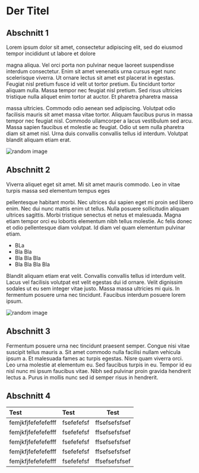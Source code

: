 # Der Titel

## Abschnitt 1
Lorem ipsum dolor sit amet, consectetur adipiscing elit, sed do eiusmod tempor incididunt ut labore et dolore

magna aliqua. Vel orci porta non pulvinar neque laoreet suspendisse interdum consectetur. Enim sit amet venenatis urna cursus eget nunc scelerisque viverra. Ut ornare lectus sit amet est placerat in egestas. Feugiat nisl pretium fusce id velit ut tortor pretium. Eu tincidunt tortor aliquam nulla. Massa tempor nec feugiat nisl pretium. Sed risus ultricies tristique nulla aliquet enim tortor at auctor. Et pharetra pharetra massa

massa ultricies. Commodo odio aenean sed adipiscing. Volutpat odio facilisis mauris sit amet massa vitae tortor. Aliquam faucibus purus in massa tempor nec feugiat nisl. Commodo ullamcorper a lacus vestibulum sed arcu. Massa sapien faucibus et molestie ac feugiat. Odio ut sem nulla pharetra diam sit amet nisl. Urna duis convallis convallis tellus id interdum. Volutpat blandit aliquam etiam erat.
<div class="r">

![random image](https://picsum.photos/300/220)
</div>

## Abschnitt 2
Viverra aliquet eget sit amet. Mi sit amet mauris commodo. Leo in vitae turpis massa sed elementum tempus eges

pellentesque habitant morbi. Nec ultrices dui sapien eget mi proin sed libero enim. Nec dui nunc mattis enim ut tellus. Nulla posuere sollicitudin aliquam ultrices sagittis. Morbi tristique senectus et netus et malesuada. Magna etiam tempor orci eu lobortis elementum nibh tellus molestie. Ac felis donec et odio pellentesque diam volutpat. Id diam vel quam elementum pulvinar etiam.

- BLa
- Bla Bla
- Bla Bla Bla
- Bla Bla Bla Bla

Blandit aliquam etiam erat velit. Convallis convallis tellus id interdum velit. Lacus vel facilisis volutpat est velit egestas dui id ornare. Velit dignissim sodales ut eu sem integer vitae justo. Massa massa ultricies mi quis. In fermentum posuere urna nec tincidunt. Faucibus interdum posuere lorem ipsum.
<div class="l">

![random image](https://picsum.photos/200/150)
</div>

## Abschnitt 3
Fermentum posuere urna nec tincidunt praesent semper. Congue nisi vitae suscipit tellus mauris a. Sit amet commodo nulla facilisi nullam vehicula ipsum a. Et malesuada fames ac turpis egestas. Nisre quam viverra orci. Leo urna molestie at elementum eu. Sed faucibus turpis in eu. Tempor id eu nisl nunc mi ipsum faucibus vitae. Nibh sed pulvinar proin gravida hendrerit lectus a. Purus in mollis nunc sed id semper risus in hendrerit.

## Abschnitt 4
|Test | Test | Test |
|:--|:--|:--:|
| femjkfjfefefefefff | fsefefefsf | ffsefsefsfsef |
| femjkfjfefefefefff | fsefefefsf | ffsefsefsfsef |
| femjkfjfefefefefff | fsefefefsf | ffsefsefsfsef |
| femjkfjfefefefefff | fsefefefsf | ffsefsefsfsef |
| femjkfjfefefefefff | fsefefefsf | ffsefsefsfsef |
